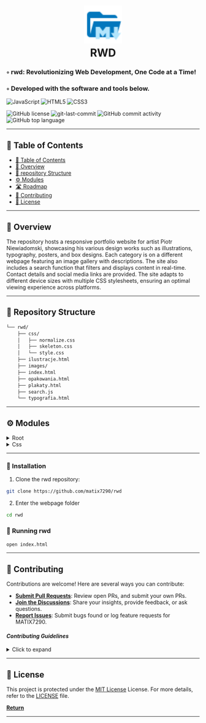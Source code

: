 <div align="left">
<h1 align="center">
<img src="https://raw.githubusercontent.com/PKief/vscode-material-icon-theme/ec559a9f6bfd399b82bb44393651661b08aaf7ba/icons/folder-markdown-open.svg" width="100" />
<br>RWD</h1>
<h3>◦ rwd: Revolutionizing Web Development, One Code at a Time!</h3>
<h3>◦ Developed with the software and tools below.</h3>

<p align="left">
<img src="https://img.shields.io/badge/JavaScript-F7DF1E.svg?style=flat-square&logo=JavaScript&logoColor=white" alt="JavaScript" />
<img src="https://img.shields.io/badge/HTML5-E34F26.svg?style=flat-square&logo=HTML5&logoColor=white" alt="HTML5" />
<img src="https://img.shields.io/badge/CSS3-1572B6?style=flat-square&logo=css3&logoColor=white" alt="CSS3" />
</p>
<p align="left">
<img src="https://img.shields.io/github/license/matix7290/rwd?style=flat-square&color=5D6D7E" alt="GitHub license" />
<img src="https://img.shields.io/github/last-commit/matix7290/rwd?style=flat-square&color=5D6D7E" alt="git-last-commit" />
<img src="https://img.shields.io/github/commit-activity/m/matix7290/rwd?style=flat-square&color=5D6D7E" alt="GitHub commit activity" />
<img src="https://img.shields.io/github/languages/top/matix7290/rwd?style=flat-square&color=5D6D7E" alt="GitHub top language" />
</div>
</p>

---

## 📖 Table of Contents
- [📖 Table of Contents](#-table-of-contents)
- [📍 Overview](#-overview)
- [📂 repository Structure](#-repository-structure)
- [⚙️ Modules](#modules)
- [🛣 Roadmap](#-roadmap)
- [🤝 Contributing](#-contributing)
- [📄 License](#-license)

---


## 📍 Overview

The repository hosts a responsive portfolio website for artist Piotr Niewiadomski, showcasing his various design works such as illustrations, typography, posters, and box designs. Each category is on a different webpage featuring an image gallery with descriptions. The site also includes a search function that filters and displays content in real-time. Contact details and social media links are provided. The site adapts to different device sizes with multiple CSS stylesheets, ensuring an optimal viewing experience across platforms.

---


## 📂 Repository Structure

```sh
└── rwd/
    ├── css/
    │   ├── normalize.css
    │   ├── skeleton.css
    │   └── style.css
    ├── ilustracje.html
    ├── images/
    ├── index.html
    ├── opakowania.html
    ├── plakaty.html
    ├── search.js
    └── typografia.html

```

---


## ⚙️ Modules

<details closed><summary>Root</summary>

| File                                                                          | Summary                                                                                                                                                                                                                                                                                                                                                                                                                                                                                                                       |
| ---                                                                           | ---                                                                                                                                                                                                                                                                                                                                                                                                                                                                                                                           |
| [index.html](https://github.com/matix7290/rwd/blob/main/index.html)           | This is a portfolio website featuring art and designs by Piotr Niewiadomski. The website features a navigational menu leading to various HTML pages, each page possibly showing different categories of his work (illustrations, posters, typography, boxes). On the index page, numerous artworks are displayed as clickable images with accompanying descriptions. It includes a search field and the site is mobile responsive due to a viewport meta tag. The page also contains contact details and social media links.  |
| [opakowania.html](https://github.com/matix7290/rwd/blob/main/opakowania.html) | The code represents a mobile-responsive portfolio webpage in Polish which displays various categories of design works such as illustrations, posters, etc. Here, it primarily showcases box designs. The page incorporates a navigation menu, a search feature, and an image gallery with product descriptions. Contact details and social links are included in the page footer. Three CSS stylesheets and a JavaScript file enhance functionality and styling.                                                              |
| [ilustracje.html](https://github.com/matix7290/rwd/blob/main/ilustracje.html) | The code represents a portfolio webpage for an artist named Piotr Niewiadomski. It provides navigation through different categories (e.g., Illustrations, Posters, Typography, Boxes), a search function, and displays various images with descriptive captions. It also features a footer section with contact details and social media links. The design responsiveness is ensured with multiple CSS files (normalize.css, skeleton.css, and style.css).                                                                    |
| [plakaty.html](https://github.com/matix7290/rwd/blob/main/plakaty.html)       | The provided HTML file, "plakaty.html", represents a responsive portfolio webpage showcasing different types of works by an artist, Piotr Niewiadomski. The page includes a CSS-styled navigation menu for different portfolio categories and a search function. The body displays samples of the artist’s poster design work. Each poster's image is linked to its enlarged view. The webpage also includes a footer with contact information and social media links. Embedded JavaScript controls the search functionality. |
| [typografia.html](https://github.com/matix7290/rwd/blob/main/typografia.html) | The code is an HTML document representing a portfolio webpage. It contains typical meta tags, references to CSS stylesheets, and a responsive navigation menu. The page content includes sections for showcasing typography work, a search feature, and a footer with contact details and social media links. It includes a script, search.js, presumably for providing search functionality across the website.                                                                                                              |
| [search.js](https://github.com/matix7290/rwd/blob/main/search.js)             | The code selects HTML elements with specific ids and classes, then applies a real-time search filter function. As the user types into the search input, the function filters HTML elements (containing any text) that match the search string, using case-insensitive matching. The filtered results are then displayed in the "portfolio" section of the webpage by replacing its existing content.                                                                                                                          |

</details>

<details closed><summary>Css</summary>

| File                                                                          | Summary                                                                                                                                                                                                                                                                                                                                                                                                                                                                                                                                       |
| ---                                                                           | ---                                                                                                                                                                                                                                                                                                                                                                                                                                                                                                                                           |
| [skeleton.css](https://github.com/matix7290/rwd/blob/main/css/skeleton.css)   | The provided code is a comprehensive CSS file used for styling a webpage. It contains classes for grid layout, typography, buttons, forms, lists, tables, code rendering, and utilities, with styles designed for responsiveness across multiple device sizes. The document's structural design is based on a grid system, which adjusts the page layout based on the device's screen width. It also includes media queries for different device widths, catering for mobile to desktop screen sizes.                                         |
| [style.css](https://github.com/matix7290/rwd/blob/main/css/style.css)         | The code is a CSS stylesheet defining the style for a responsive web layout. It sets styles for body text, images, menu, logo, navigation elements along with their alignment and spacing. It includes media queries for different screen widths, enabling a responsive grid view which rearranges based on device/screen size. It also styles a footer section, social media icon hover effects, and adjusts logos' backgrounds.                                                                                                             |
| [normalize.css](https://github.com/matix7290/rwd/blob/main/css/normalize.css) | The code is a CSS file named'normalize.css' used to remedy styling inconsistencies across different web browsers by resetting or normalizing default CSS styles. It modifies styles for HTML elements like fonts, margin, display, vertical alignment, backgrounds, and colors. It also contains specific style rules for forms, audio controls, images, and links to improve browser consistency and usability. Lastly, it defines styles for embedded content, text, and table elements to standardize visual presentation across browsers. |

</details>

---

### 🔧 Installation

1. Clone the rwd repository:
```sh
git clone https://github.com/matix7290/rwd
```

2. Enter the webpage folder
```sh
cd rwd
```

### 🤖 Running rwd

```sh
open index.html
```
---

## 🤝 Contributing

Contributions are welcome! Here are several ways you can contribute:

- **[Submit Pull Requests](https://github.com/matix7290/rwd/blob/main/CONTRIBUTING.md)**: Review open PRs, and submit your own PRs.
- **[Join the Discussions](https://github.com/matix7290/rwd/discussions)**: Share your insights, provide feedback, or ask questions.
- **[Report Issues](https://github.com/matix7290/rwd/issues)**: Submit bugs found or log feature requests for MATIX7290.

#### *Contributing Guidelines*

<details closed>
<summary>Click to expand</summary>

1. **Fork the Repository**: Start by forking the project repository to your GitHub account.
2. **Clone Locally**: Clone the forked repository to your local machine using a Git client.
   ```sh
   git clone <your-forked-repo-url>
   ```
3. **Create a New Branch**: Always work on a new branch, giving it a descriptive name.
   ```sh
   git checkout -b new-feature-x
   ```
4. **Make Your Changes**: Develop and test your changes locally.
5. **Commit Your Changes**: Commit with a clear and concise message describing your updates.
   ```sh
   git commit -m 'Implemented new feature x.'
   ```
6. **Push to GitHub**: Push the changes to your forked repository.
   ```sh
   git push origin new-feature-x
   ```
7. **Submit a Pull Request**: Create a PR against the original project repository. Clearly describe the changes and their motivations.

Once your PR is reviewed and approved, it will be merged into the main branch.

</details>

---

## 📄 License


This project is protected under the [MIT License](https://choosealicense.com/licenses/mit) License. For more details, refer to the [LICENSE](https://github.com/matix7290/rwd/blob/master/LICENSE/) file.

[**Return**](#Top)

---
